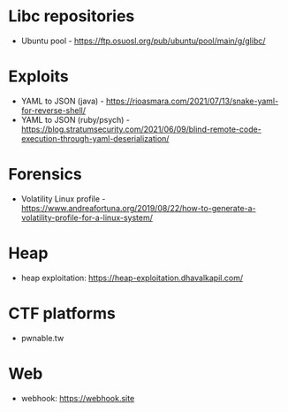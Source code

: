 # Libc repositories
- Ubuntu pool - https://ftp.osuosl.org/pub/ubuntu/pool/main/g/glibc/

# Exploits
- YAML to JSON (java) - https://rioasmara.com/2021/07/13/snake-yaml-for-reverse-shell/
- YAML to JSON (ruby/psych) - https://blog.stratumsecurity.com/2021/06/09/blind-remote-code-execution-through-yaml-deserialization/

# Forensics
- Volatility Linux profile - https://www.andreafortuna.org/2019/08/22/how-to-generate-a-volatility-profile-for-a-linux-system/

# Heap
- heap exploitation: https://heap-exploitation.dhavalkapil.com/

# CTF platforms
- pwnable.tw

# Web
- webhook: https://webhook.site
